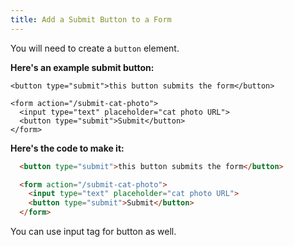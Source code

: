 ```yaml
---
title: Add a Submit Button to a Form
---
```

You will need to create a `button` element.

**Here's an example submit button:**
```
<button type="submit">this button submits the form</button>

<form action="/submit-cat-photo">
  <input type="text" placeholder="cat photo URL">
  <button type="submit">Submit</button>
</form>
```

**Here's the code to make it:**
```html
  <button type="submit">this button submits the form</button>

  <form action="/submit-cat-photo">
    <input type="text" placeholder="cat photo URL">
    <button type="submit">Submit</button>
  </form>
```

You can use input tag for button as well.
